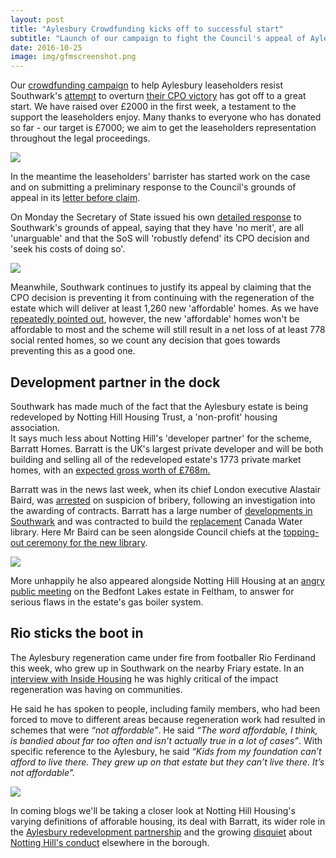 ```yaml
---
layout: post
title: "Aylesbury Crowdfunding kicks off to successful start"
subtitle: "Launch of our campaign to fight the Council's appeal of Aylesbury CPO decision raises over £2000 in first week"
date: 2016-10-25
image: img/gfmscreenshot.png
---
```

Our [crowdfunding 
campaign](https://www.gofundme.com/aylesbury-the-right-to-a-community-2uefgf2s) 
to help Aylesbury leaseholders resist Southwark's 
[attempt](http://35percent.org/2016-09-26-council-appeals-aylesbury-cpo-decision/) 
to overturn [their CPO 
victory](http://35percent.org/2016-09-18-aylesbury-compulsory-purchase-order-rejected/)
has got off to a great start. We have raised over £2000 in the first week, a testament to the support the leaseholders enjoy. Many thanks to everyone who has donated so far - our target is £7000; we aim to get the leaseholders representation throughout the legal proceedings.

![](http://35percent.org/img/gfmscreenshot.png)

In the meantime the leaseholders' barrister has started work on the case and on 
submitting a preliminary response to the Council's grounds of appeal in its 
[letter before 
claim](http://35percent.org/img/20161007_Secretary_of_State_Aylesbury_CPO.pdf). 

On Monday the Secretary of State issued his own [detailed 
response](/img/SoSresponsetoLbC.pdf) to Southwark's grounds of appeal, saying 
that they have 'no merit', are all 'unarguable' and that the SoS will 'robustly 
defend' its CPO decision and 'seek his costs of doing so'.

![](http://35percent.org/img/SoSresponsetoLbC.png)

Meanwhile, Southwark continues to justify its appeal by claiming that the CPO 
decision is preventing it from continuing with the regeneration of the estate 
which will deliver at least 1,260 new 'affordable' homes. As we have 
[repeatedly pointed 
out](http://35percent.org/2016-09-26-council-appeals-aylesbury-cpo-decision/), 
however, the new 'affordable' homes won't be affordable to most and the scheme 
will still result in a net loss of at least 778 social rented homes, so we 
count any decision that goes towards preventing this as a good one.

## Development partner in the dock
Southwark has made much of the fact that the Aylesbury estate is being 
redeveloped by Notting Hill Housing Trust, a 'non-profit' housing association.  
It says much less about Notting Hill's 'developer partner' for the scheme, 
Barratt Homes. Barratt is the UK's largest private developer and will be both 
building and selling all of the redeveloped estate's 1773 private market homes, 
with an [expected gross worth of £768m.](http://35percent.org/img/document.pdf) 

Barratt was in the news last week, when its chief London executive Alastair 
Baird, was 
[arrested](https://www.theguardian.com/business/2016/oct/19/barratt-executive-arrested-internal-inquiry-alastair-baird) 
on suspicion of bribery, following an investigation into the awarding of 
contracts. Barratt has a large number of [developments in 
Southwark](http://35percent.org/2015-09-14-barratt-conquers-southwark/) and was 
contracted to build the [replacement](http://35percent.org/auctions#libraries) 
Canada Water library.  Here Mr Baird can be seen alongside Council chiefs at 
the [topping-out ceremony for
the new library](http://www.southwark.gov.uk/news/article/146/new_iconic_southwark_building_emerges).

![](http://35percent.org/img/cwltoppingout.png)

More unhappily he also appeared alongside Notting Hill Housing at an [angry 
public 
meeting](http://www.insidehousing.co.uk/residents-anger-set-to-force-sub-let-u-turn/6504705.article) 
on the Bedfont Lakes estate in Feltham, to answer for serious flaws in the 
estate's gas boiler system.

## Rio sticks the boot in
The Aylesbury regeneration came under fire from footballer Rio Ferdinand this 
week, who grew up in Southwark on the nearby Friary estate. In an [interview 
with Inside Housing](/img/insidehousing24oct2016.pdf) he was highly critical of 
the impact regeneration was having on communities.  

He said he has spoken to people, including family members, who had been forced 
to move to different areas because regeneration work had resulted in schemes 
that were _“not affordable”_. He said _“The word affordable, I think, is 
bandied about far too often and isn’t actually true in a lot of cases”_. With 
specific reference to the Aylesbury, he said _“Kids from my foundation can’t 
afford to live there.  They grew up on that estate but they can’t live there. 
It’s not affordable"._

![](http://35percent.org/img/rio.jpg)

In coming blogs we'll be taking a closer look at Notting Hill Housing's varying 
definitions of afforable housing, its deal with Barratt, its wider role in the 
[Aylesbury redevelopment 
partnership](https://www.whatdotheyknow.com/request/aylesbury_estate_development_par#outgoing-591461) 
and the growing 
[disquiet](https://twitter.com/coyleneil/status/787588742366232576) about 
[Notting Hill's 
conduct](http://www.southwarknews.co.uk/news/housing-association-slammed-nightmare-scenario-eviction-threat-bermondseys-st-james-estate/) 
elsewhere in the borough.


